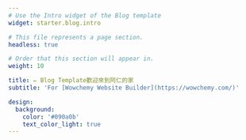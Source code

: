 ```yaml
---
# Use the Intro widget of the Blog template
widget: starter.blog.intro

# This file represents a page section.
headless: true

# Order that this section will appear in.
weight: 10

title: ✏️ Blog Template歡迎來到阿仁的家
subtitle: 'For [Wowchemy Website Builder](https://wowchemy.com/)'

design:
  background:
    color: '#090a0b'
    text_color_light: true
---
```

